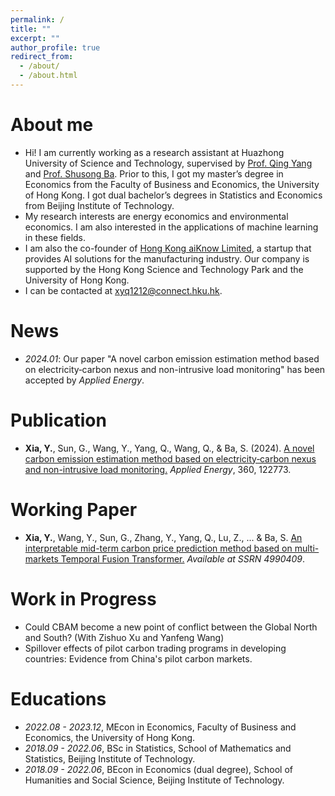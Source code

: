 ```yaml
---
permalink: /
title: ""
excerpt: ""
author_profile: true
redirect_from: 
  - /about/
  - /about.html
---
```


<span class='anchor' id='about-me'></span>
# About me
- Hi! I am currently working as a research assistant at Huazhong University of Science and Technology, supervised by [Prof. Qing Yang](https://scholar.google.com/citations?user=dRMbTCMAAAAJ&hl=en) and [Prof. Shusong Ba](https://www.hkexgroup.com/Media-Centre/Corporate-Events/RMB-FIC-Conference/Past-Events/RMB-FIC-Conference-2019/Speakers/Hong-Kong/Prof-Shusong-BA?sc_lang=en). Prior to this, I got my master’s degree in Economics from the Faculty of Business and Economics, the University of Hong Kong. I got dual bachelor’s degrees in Statistics and Economics from Beijing Institute of Technology.
- My research interests are energy economics and environmental economics. I am also interested in the applications of machine learning in these fields.
- I am also the co-founder of [Hong Kong aiKnow Limited](https://aiknowhk.com), a startup that provides AI solutions for the manufacturing industry. Our company is supported by the Hong Kong Science and Technology Park and the University of Hong Kong.
- I can be contacted at [xyq1212@connect.hku.hk](xyq1212@connect.hku.hk).

#  News
- *2024.01*: Our paper "A novel carbon emission estimation method based on electricity‑carbon nexus and non-intrusive load monitoring" has been accepted by *Applied Energy*.

# Publication
- **Xia, Y.**, Sun, G., Wang, Y., Yang, Q., Wang, Q., & Ba, S. (2024). [A novel carbon emission estimation method based on electricity‑carbon nexus and non-intrusive load monitoring.](https://doi.org/10.1016/j.apenergy.2024.122773) *Applied Energy*, 360, 122773.

# Working Paper
- **Xia, Y.**, Wang, Y., Sun, G., Zhang, Y., Yang, Q., Lu, Z., ... & Ba, S. [An interpretable mid-term carbon price prediction method based on multi-markets Temporal Fusion Transformer.](https://papers.ssrn.com/sol3/papers.cfm?abstract_id=4990409) *Available at SSRN 4990409*.

# Work in Progress
- Could CBAM become a new point of conflict between the Global North and South? (With Zishuo Xu and Yanfeng Wang)
- Spillover effects of pilot carbon trading programs in developing countries: Evidence from China's pilot carbon markets.

# Educations
- *2022.08 - 2023.12*, MEcon in Economics, Faculty of Business and Economics, the University of Hong Kong.
- *2018.09 - 2022.06*, BSc in Statistics, School of Mathematics and Statistics, Beijing Institute of Technology.
- *2018.09 - 2022.06*, BEcon in Economics (dual degree), School of Humanities and Social Science, Beijing Institute of Technology. 
